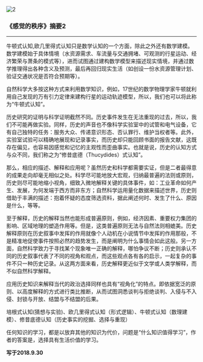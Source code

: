 
![2](https://gitee.com/pyshi3/pyshi3_library/raw/master/2018-zhou-piano/%E6%84%9F%E8%A7%892.jpg)

### 《感觉的秩序》摘要2
--------

牛顿式认知,欧几里得式认知只是数学认知的一个方面，除此之外还有数学建模。数学建模始于具体情境（水资源需求、车流量与交通拥堵、可观测的行星运动、经济繁荣与萧条的模式等），进而试图通过建构数学模型来描述现实情境，并通过数学推理得出各种含义及预测，最后再回归现实生活（如创设一份水资源管理计划、验证交通状况是否符合预期等）。

自然科学大多按这种方式来利用数学知识，例如，17世纪的数学物理学家牛顿就利用自己发现的万有引力定律来建构行星的运动轨迹模型，所以，我们也可以将此称为“牛顿式认知”。

历史研究的证明与科学证明截然不同。历史事件发生在无法重现的过去，所以，我们不可能再做实验。同样，历史的声音也不像科学实验室中的试管和电气设备，它有自己独特的任务：服务大众、传递意识形态、否认罪行、维护当权者等。此外，实验室试验可以精确地展现和记录事实，而历史却只能回顾书面的报告文献，这既存在偏见，也容易因感觉和记忆的主观性而歪曲事实。也就是说，历史的认知方式与众不同，我们称之为“修昔底德（Thucydides）式认知”。

那么，相应的描述、解释和应用呢？虽然历史和科学都需要实证，但是二者最得意的成果走向却毫无相似之处。科学尽可能地放大宏观，归纳最普遍的法则或原则，历史则尽可能地缩小视角，细致入微地解释关键的具体事件，如：工业革命如何产生、发展，为何发端于西方而非东方；自然科学运用量化数据来描述世界，历史则借助于丰满的描述：抱着怀疑的态度筛选资料，据此阐述何时、发生了什么、原因是什么，等等。

至于解释，历史的解释当然也能形成普遍原则，例如，经济因素、重要权力集团的影响、区域地理的塑造作用等。但是，这类普遍原则无法与自然法则相媲美。历史解释原则在历史叙事中发挥的作用就像个人动机在小说情节中发挥的作用那般，不是精准地促使事件按照必然的趋势发生，而是阐明为什么事情会如此这般。另一方面，自然科学致力于寻找某个现象唯一正确的解释，哪怕争议不断；历史则承认不同的历史叙事代表了不同的视角和观点，而这些观点各有各的启示，一起复杂的事件不只一种历史记录。从这两方面来看，历史解释更近似于文学或人类学解释，而不似自然科学解释。

应用历史知识来解释当代的政治选择同样也具有“视角化”的特点。即依据宽泛的原则、以高度解释的方式进行类比推断，从而试图洞悉谈判与拒绝谈判、入侵与不入侵、封锁与开放、结盟与不结盟的后果。

培根式认知(猜想与实验)、欧几里得式认知（形式逻辑）、牛顿式认知（数理建模）、修昔底德认知（历史事实的挖掘、选择与重现）

任何知识的学习，都是以放弃其他的知识为代价，问题是“什么知识值得学习”，作者的答案是，选择具有生活价值的学习。

**写于2018.9.30**